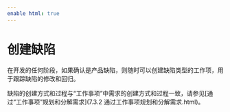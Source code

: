 ```yaml
---
enable html: true
---
```

# 创建缺陷

在开发的任何阶段，如果确认是产品缺陷，则随时可以创建缺陷类型的工作项，用于跟踪缺陷的修改和回归。

缺陷的创建方式和过程与“工作事项”中需求的创建方式和过程一致，请参见[通过“工作事项”规划和分解需求](7.3.2 通过工作事项规划和分解需求.html)。